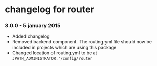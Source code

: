 # changelog for router

### 3.0.0 - 5 january 2015

* Added changelog
* Removed backend component. The routing.yml file should now be included in projects which are using this package
* Changed location of routing.yml to be at `JPATH_ADMINISTRATOR.'/config/router`